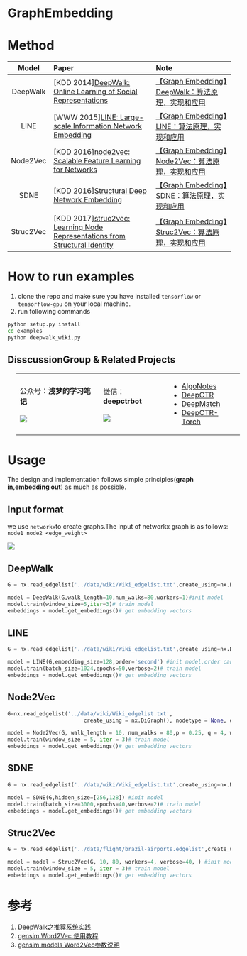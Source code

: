 # GraphEmbedding

# Method


|   Model   | Paper                                                                                                                      | Note                                                                                        |
| :-------: | :------------------------------------------------------------------------------------------------------------------------- | :------------------------------------------------------------------------------------------ |
| DeepWalk  | [KDD 2014][DeepWalk: Online Learning of Social Representations](http://www.perozzi.net/publications/14_kdd_deepwalk.pdf)   | [【Graph Embedding】DeepWalk：算法原理，实现和应用](https://zhuanlan.zhihu.com/p/56380812)  |
|   LINE    | [WWW 2015][LINE: Large-scale Information Network Embedding](https://arxiv.org/pdf/1503.03578.pdf)                          | [【Graph Embedding】LINE：算法原理，实现和应用](https://zhuanlan.zhihu.com/p/56478167)      |
| Node2Vec  | [KDD 2016][node2vec: Scalable Feature Learning for Networks](https://www.kdd.org/kdd2016/papers/files/rfp0218-groverA.pdf) | [【Graph Embedding】Node2Vec：算法原理，实现和应用](https://zhuanlan.zhihu.com/p/56542707)  |
|   SDNE    | [KDD 2016][Structural Deep Network Embedding](https://www.kdd.org/kdd2016/papers/files/rfp0191-wangAemb.pdf)               | [【Graph Embedding】SDNE：算法原理，实现和应用](https://zhuanlan.zhihu.com/p/56637181)      |
| Struc2Vec | [KDD 2017][struc2vec: Learning Node Representations from Structural Identity](https://arxiv.org/pdf/1704.03165.pdf)        | [【Graph Embedding】Struc2Vec：算法原理，实现和应用](https://zhuanlan.zhihu.com/p/56733145) |


# How to run examples
1. clone the repo and make sure you have installed `tensorflow` or `tensorflow-gpu` on your local machine. 
2. run following commands
```bash
python setup.py install
cd examples
python deepwalk_wiki.py
```

## DisscussionGroup & Related Projects

<html>
    <table style="margin-left: 20px; margin-right: auto;">
        <tr>
            <td>
                公众号：<b>浅梦的学习笔记</b><br><br>
                <a href="https://github.com/shenweichen/GraphEmbedding">
  <img align="center" src="./pics/code.png" />
</a>
            </td>
            <td>
                微信：<b>deepctrbot</b><br><br>
 <a href="https://github.com/shenweichen/GraphEmbedding">
  <img align="center" src="./pics/deepctrbot.png" />
</a>
            </td>
            <td>
<ul>
<li><a href="https://github.com/shenweichen/AlgoNotes">AlgoNotes</a></li>
<li><a href="https://github.com/shenweichen/DeepCTR">DeepCTR</a></li>
<li><a href="https://github.com/shenweichen/DeepMatch">DeepMatch</a></li>
<li><a href="https://github.com/shenweichen/DeepCTR-Torch">DeepCTR-Torch</a></li>
</ul>
            </td>
        </tr>
    </table>
</html>

# Usage
The design and implementation follows simple principles(**graph in,embedding out**) as much as possible.
## Input format
we use `networkx`to create graphs.The input of networkx graph is as follows:
`node1 node2 <edge_weight>`

![](./pics/edge_list.png)
## DeepWalk

```python
G = nx.read_edgelist('../data/wiki/Wiki_edgelist.txt',create_using=nx.DiGraph(),nodetype=None,data=[('weight',int)])# Read graph

model = DeepWalk(G,walk_length=10,num_walks=80,workers=1)#init model
model.train(window_size=5,iter=3)# train model
embeddings = model.get_embeddings()# get embedding vectors
```

## LINE

```python
G = nx.read_edgelist('../data/wiki/Wiki_edgelist.txt',create_using=nx.DiGraph(),nodetype=None,data=[('weight',int)])#read graph

model = LINE(G,embedding_size=128,order='second') #init model,order can be ['first','second','all']
model.train(batch_size=1024,epochs=50,verbose=2)# train model
embeddings = model.get_embeddings()# get embedding vectors
```
## Node2Vec
```python
G=nx.read_edgelist('../data/wiki/Wiki_edgelist.txt',
                        create_using = nx.DiGraph(), nodetype = None, data = [('weight', int)])#read graph

model = Node2Vec(G, walk_length = 10, num_walks = 80,p = 0.25, q = 4, workers = 1)#init model
model.train(window_size = 5, iter = 3)# train model
embeddings = model.get_embeddings()# get embedding vectors
```
## SDNE

```python
G = nx.read_edgelist('../data/wiki/Wiki_edgelist.txt',create_using=nx.DiGraph(),nodetype=None,data=[('weight',int)])#read graph

model = SDNE(G,hidden_size=[256,128]) #init model
model.train(batch_size=3000,epochs=40,verbose=2)# train model
embeddings = model.get_embeddings()# get embedding vectors
```

## Struc2Vec


```python
G = nx.read_edgelist('../data/flight/brazil-airports.edgelist',create_using=nx.DiGraph(),nodetype=None,data=[('weight',int)])#read graph

model = model = Struc2Vec(G, 10, 80, workers=4, verbose=40, ) #init model
model.train(window_size = 5, iter = 3)# train model
embeddings = model.get_embeddings()# get embedding vectors
```
# 参考
1. [DeepWalk之推荐系统实践](https://zhuanlan.zhihu.com/p/69055823)
2. [gensim Word2Vec 使用教程](https://zhuanlan.zhihu.com/p/28943718)
3. [gensim.models Word2Vec参数说明](https://blog.csdn.net/wen_fei/article/details/82556835)
